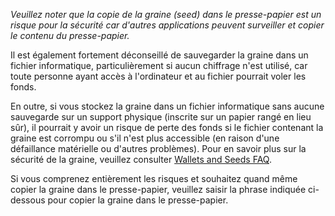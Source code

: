 
*Veuillez noter que la copie de la graine (seed) dans le presse-papier est un risque pour la sécurité car d'autres applications peuvent surveiller et copier le contenu du presse-papier.*

Il est également fortement déconseillé de sauvegarder la graine dans un fichier informatique, particulièrement si aucun chiffrage n'est utilisé, car toute personne ayant accès à l'ordinateur et au fichier pourrait voler les fonds.

En outre, si vous stockez la graine dans un fichier informatique sans aucune sauvegarde sur un support physique (inscrite sur un papier rangé en lieu sûr), il pourrait y avoir un risque de perte des fonds si le fichier contenant la graine est corrompu ou s'il n'est plus accessible (en raison d'une défaillance matérielle ou d'autres problèmes).
Pour en savoir plus sur la sécurité de la graine, veuillez consulter [Wallets and Seeds FAQ](https://docs.decred.org/faq/wallets-and-seeds/).

Si vous comprenez entièrement les risques et souhaitez quand même copier la graine dans le presse-papier, veuillez saisir la phrase indiquée ci-dessous pour copier la graine dans le presse-papier.
